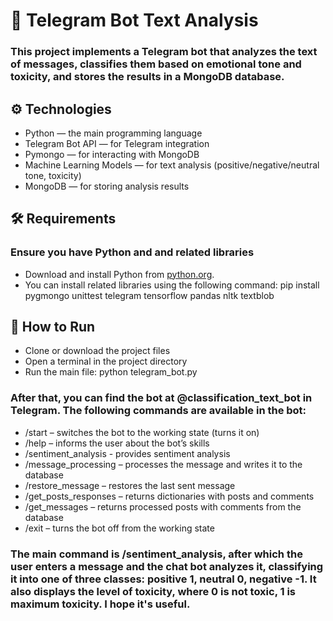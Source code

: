 # 🤖 Telegram Bot Text Analysis
### This project implements a Telegram bot that analyzes the text of messages, classifies them based on emotional tone and toxicity, and stores the results in a MongoDB database.

## ⚙️ Technologies
- Python — the main programming language
- Telegram Bot API — for Telegram integration
- Pymongo — for interacting with MongoDB
- Machine Learning Models — for text analysis (positive/negative/neutral tone, toxicity)
- MongoDB — for storing analysis results

## 🛠 Requirements
### Ensure you have Python and and related libraries
- Download and install Python from [python.org](https://www.python.org).
- You can install related libraries using the following command: pip install pygmongo unittest telegram tensorflow pandas nltk textblob

## 🚀 How to Run
- Clone or download the project files
- Open a terminal in the project directory
- Run the main file: python telegram_bot.py
### After that, you can find the bot at @classification_text_bot in Telegram. The following commands are available in the bot:
  - /start – switches the bot to the working state (turns it on)
  - /help – informs the user about the bot’s skills
  - /sentiment_analysis - provides sentiment analysis
  - /message_processing – processes the message and writes it to the database
  - /restore_message – restores the last sent message
  - /get_posts_responses – returns dictionaries with posts and comments
  - /get_messages – returns processed posts with comments from the database
  - /exit – turns the bot off from the working state
### The main command is /sentiment_analysis, after which the user enters a message and the chat bot analyzes it, classifying it into one of three classes: positive 1, neutral 0, negative -1. It also displays the level of toxicity, where 0 is not toxic, 1 is maximum toxicity. I hope it's useful.

